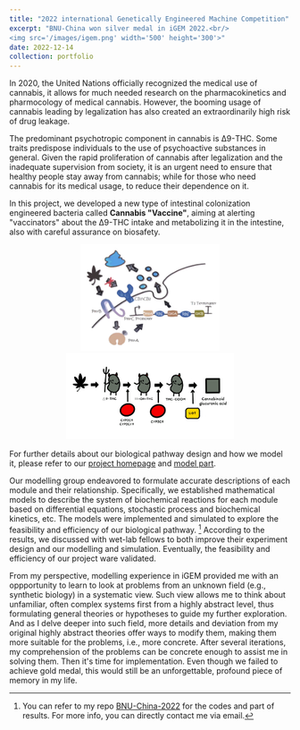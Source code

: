 ```yaml
---
title: "2022 international Genetically Engineered Machine Competition"
excerpt: "BNU-China won silver medal in iGEM 2022.<br/>
<img src='/images/igem.png' width='500' height='300'>"
date: 2022-12-14
collection: portfolio
---
```


In 2020, the United Nations officially recognized the medical use of cannabis, it allows for much needed research on the pharmacokinetics and pharmocology of medical cannabis. However, the booming usage of cannabis leading by legalization has also created an extraordinarily high risk of drug leakage.

The predominant psychotropic component in cannabis is Δ9-THC. Some traits predispose individuals to the use of psychoactive substances in general. Given the rapid proliferation of cannabis after legalization and the inadequate supervision from society, it is an urgent need to ensure that healthy people stay away from cannabis; while for those who need cannabis for its medical usage, to reduce their dependence on it.

In this project, we developed a new type of intestinal colonization engineered bacteria called **Cannabis "Vaccine"**, aiming at alerting "vaccinators" about the Δ9-THC intake and metabolizing it in the intestine, also with careful assurance on biosafety.

<!-- ![Pathway for Δ9-THC detecting](images/../../images/igem-pathway1.png)
![Pathway for Δ9-THC degrading](images/../../images/igem-pathway2.png) -->
<center class='half'>
    <img src='/images/igem-pathway1.png' width='250' alt='Pathway for Δ9-THC detecting'><img src='/images/igem-pathway2.png' width='300' alt='Pathway for Δ9-THC degrading'>
</center>

For further details about our biological pathway design and how we model it, please refer to our [project homepage](https://2022.igem.wiki/bnu-china/) and [model part](https://2022.igem.wiki/bnu-china/model).

Our modelling group endeavored to formulate accurate descriptions of each module and their relationship. Specifically, we established mathematical models to describe the system of biochemical reactions for each module based on differential equations, stochastic process and biochemical kinetics, etc. The models were implemented and simulated to explore the feasibility and efficiency of our biological pathway. [^1] According to the results, we discussed with wet-lab fellows to both improve their experiment design and our modelling and simulation. Eventually, the feasibility and efficiency of our project ware validated.

From my perspective, modelling experience in iGEM provided me with an oppportunity to learn to look at problems from an unknown field (e.g., synthetic biology) in a systematic view. Such view allows me to think about unfamiliar, often complex systems first from a highly abstract level, thus formulating general theories or hypotheses to guide my further exploration. And as I delve deeper into such field, more details and deviation from my original highly abstract theories offer ways to modify them, making them more suitable for the problems, i.e., more concrete. After several iterations, my comprehension of the problems can be concrete enough to assist me in solving them. Then it's time for implementation. Even though we failed to achieve gold medal, this would still be an unforgettable, profound piece of memory in my life.

[^1]: You can refer to my repo [BNU-China-2022](https://github.com/HaoyuLu1022/BNU-China-2022) for the codes and part of results. For more info, you can directly contact me via email.